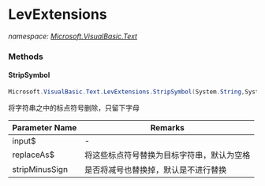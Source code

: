 ﻿# LevExtensions
_namespace: [Microsoft.VisualBasic.Text](./index.md)_





### Methods

#### StripSymbol
```csharp
Microsoft.VisualBasic.Text.LevExtensions.StripSymbol(System.String,System.String,System.Boolean)
```
将字符串之中的标点符号删除，只留下字母

|Parameter Name|Remarks|
|--------------|-------|
|input$|-|
|replaceAs$|将这些标点符号替换为目标字符串，默认为空格|
|stripMinusSign|是否将减号也替换掉，默认是不进行替换|



